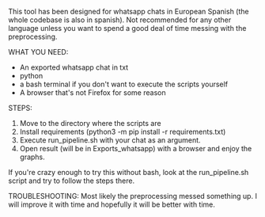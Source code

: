 This tool has been designed for whatsapp chats in European Spanish (the whole codebase is also in spanish). 
Not recommended for any other language unless you want to spend a good deal of time messing with the preprocessing.

WHAT YOU NEED:
- An exported whatsapp chat in txt
- python
- a bash terminal if you don't want to execute the scripts yourself
- A browser that's not Firefox for some reason

STEPS:
1. Move to the directory where the scripts are
2. Install requirements (python3 -m pip install -r requirements.txt)
3. Execute run_pipeline.sh with your chat as an argument.
4. Open result (will be in Exports_whatsapp) with a browser and enjoy the graphs.

If you're crazy enough to try this without bash, look at the run_pipeline.sh script and try to follow the steps there.

TROUBLESHOOTING:
Most likely the preprocessing messed something up. I will improve it with time and hopefully it will be better with time.